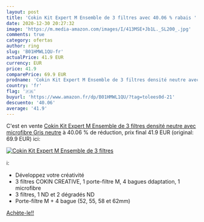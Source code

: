 ```yaml
---
layout: post
title: 'Cokin Kit Expert M Ensemble de 3 filtres avec 40.06 % rabais '
date: 2020-12-30 20:27:32
image: 'https://m.media-amazon.com/images/I/413MSE+Jb1L._SL200_.jpg'
comments: true
category: ofertas
author: ring
slug: 'B01HMWL1QU-fr'
actualPrice: 41.9 EUR
currency: EUR
price: 41.9
comparePrice: 69.9 EUR
prodname: 'Cokin Kit Expert M Ensemble de 3 filtres densité neutre avec microfibre Gris neutre'
country: 'fr'
flag: '🇫🇷'
buyurl: 'https://www.amazon.fr/dp/B01HMWL1QU/?tag=tolees0d-21'
descuento: '40.06'
average: '41.9'
---
```


C'est en vente [Cokin Kit Expert M Ensemble de 3 filtres densité neutre avec microfibre Gris neutre](https://www.amazon.fr/dp/B01HMWL1QU/?tag=tolees0d-21)  à  40.06 % de réduction, prix final  41.9 EUR (original: 69.9 EUR) ici:

[![Cokin Kit Expert M Ensemble de 3 filtres](https://m.media-amazon.com/images/I/413MSE+Jb1L._SL200_.jpg)](https://www.amazon.fr/dp/B01HMWL1QU/?tag=tolees0d-21)

ℹ️:

- Développez votre créativité
- 3 filtres COKIN CREATIVE, 1 porte-filtre M, 4 bagues ddaptation, 1 microfibre
- 3 filtres, 1 ND et 2 dégradés ND
- Porte-filtre M + 4 bague (52, 55, 58 et 62mm)

[Achète-le!!](https://www.amazon.fr/dp/B01HMWL1QU/?tag=tolees0d-21)
